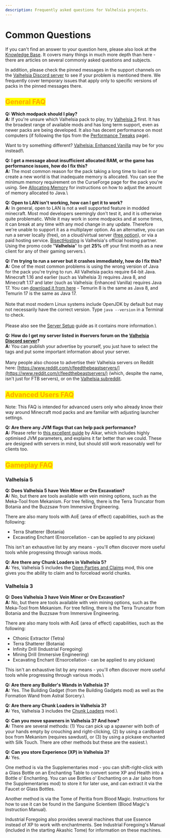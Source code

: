 ```yaml
---
description: Frequently asked questions for Valhelsia projects.
---
```


# Common Questions

If you can't find an answer to your question here, please also look at the [Knowledge Base](knowledgebase/). It covers many things in much more depth than here - there are articles on several commonly asked questions and subjects.

In addition, please check the pinned messages in the support channels on the [Valhelsia Discord server](https://discord.valhelsia.net) to see if your problem is mentioned there. We frequently cover temporary issues that apply only to specific versions of packs in the pinned messages there.

## <mark style="color:orange;">General FAQ</mark>

**Q: Which modpack should I play?**\
**A:** If you're unsure which Valhelsia pack to play, try [Valhelsia 3](https://www.curseforge.com/minecraft/modpacks/valhelsia-3) first. It has the broadest range of available mods and has long term support, even as newer packs are being developed. It also has decent performance on most computers (if following the tips from the [Performance Tweaks](knowledgebase/performance-tweaks.md) page).

Want to try something different? [Valhelsia: Enhanced Vanilla](https://www.curseforge.com/minecraft/modpacks/valhelsia-enhanced-vanilla) may be for you instead!\


**Q: I get a message about insufficient allocated RAM, or the game has performance issues, how do I fix this?**\
**A:** The most common reason for the pack taking a long time to load in or create a new world is that inadequate memory is allocated. You can see the minimum memory requirement on the CurseForge page for the pack you're using. See [Allocating Memory](knowledgebase/allocating-memory.md) for instructions on how to adjust the amount of memory allocated to Java.\


**Q: Open to LAN isn't working, how can I get it to work?**\
**A:** In general, open to LAN is not a well supported feature in modded minecraft. Most mod developers seemingly don't test it, and it is otherwise quite problematic. While it may work in some modpacks and at some times, it can break at any time with any mod change in any update. Therefore we're unable to support it as a multiplayer option. As an alternative, you can run a server locally (free), on a cloud/virtual server ([free option](https://blogs.oracle.com/developers/post/how-to-set-up-and-run-a-really-powerful-free-minecraft-server-in-the-cloud)), or via a paid hosting service. [BisectHosting](https://bisecthosting.com/Valhelsia) is Valhelsia's official hosting partner. Using the promo code "**Valhelsia**" to get **25%** off your first month as a new client for any of their gaming servers.\


**Q: I'm trying to run a server but it crashes immediately, how do I fix this?**\
**A:** One of the most common problems is using the wrong version of Java for the pack you're trying to run. All Valhelsia packs require 64-bit Java. Minecraft 1.16 and earlier (such as Valhelsia 3) requires Java 8, and Minecraft 1.17 and later (such as Valhelsia: Enhanced Vanilla) requires Java 17. You can [download it from here](https://adoptium.net/) - Temurin 8 is the same as Java 8, and Temurin 17 is the same as Java 17.\
\
Note that most modern Linux systems include OpenJDK by default but may not necessarily have the correct version. Type `java --version` in a Terminal to check.\
\
Please also see the [Server Setup](knowledgebase/server-setup.md) guide as it contains more information.\


**Q: How do I get my server listed in #servers forum on the** [**Valhelsia Discord server**](https://discord.valhelsia.net)**?**\
**A:** You can publish your advertise by yourself, you just have to select the tags and put some important information about your server.\
\
Many people also choose to advertise their Valhelsia servers on Reddit here: [https://www.reddit.com/r/feedthebeastservers/](https://www.reddit.com/r/feedthebeastservers/) (which, despite the name, isn't just for FTB servers), or on the [Valhelsia subreddit](https://www.reddit.com/r/Valhelsia/).

## <mark style="color:orange;">Advanced Users FAQ</mark>

Note: This FAQ is intended for advanced users only who already know their way around Minecraft mod packs and are familiar with adjusting launcher settings.

**Q: Are there any JVM flags that can help pack performance?**\
**A:** Please refer to [this excellent guide](https://aikar.co/mcflags.html) by Aikar, which includes highly optimised JVM parameters, and explains it far better than we could. These are designed with servers in mind, but should still work reasonably well for clients too.

## <mark style="color:orange;">Gameplay FAQ</mark>

### Valhelsia 5

**Q: Does Valhelsia 5 have Vein Miner or Ore Excavation?**\
**A:** No, but there are tools available with vein mining options, such as the Meka-Tool from Mekanism. For tree felling, there is the Terra Truncator from Botania and the Buzzsaw from Immersive Engineering.&#x20;

There are also many tools with AoE (area of effect) capabilities, such as the following:

* Terra Shatterer (Botania)
* Excavating Enchant (Ensorcellation - can be applied to any pickaxe)

This isn't an exhaustive list by any means - you'll often discover more useful tools while progressing through various mods.



**Q: Are there any Chunk Loaders in Valhelsia 5?**\
**A:** Yes, Valhelsia 5 includes the [Open Parties and Claims](https://www.curseforge.com/minecraft/mc-mods/open-parties-and-claims) mod, this one gives you the ability to claim and to forceload world chunks.

### Valhelsia 3

**Q: Does Valhelsia 3 have Vein Miner or Ore Excavation?**\
**A:** No, but there are tools available with vein mining options, such as the Meka-Tool from Mekanism. For tree felling, there is the Terra Truncator from Botania and the Buzzsaw from Immersive Engineering.&#x20;

There are also many tools with AoE (area of effect) capabilities, such as the following:

* Cthonic Extractor (Tetra)
* Terra Shatterer (Botania)
* Infinity Drill (Industrial Foregoing)
* Mining Drill (Immersive Engineering)
* Excavating Enchant (Ensorcellation - can be applied to any pickaxe)

This isn't an exhaustive list by any means - you'll often discover more useful tools while progressing through various mods.\


**Q: Are there any Builder's Wands in Valhelsia 3?**\
**A:** Yes. The Building Gadget (from the Building Gadgets mod) as well as the Formation Wand from Astral Sorcery.\


**Q: Are there any Chunk Loaders in Valhelsia 3?**\
**A:** Yes, Valhelsia 3 includes the [Chunk Loaders](https://www.curseforge.com/minecraft/mc-mods/chunk-loaders) mod.\


**Q: Can you move spawners in Valhelsia 3? And how?**\
**A:** There are several methods: (1) You can pick up a spawner with both of your hands empty by crouching and right-clicking, (2) by using a cardboard box from Mekanism (requires sawdust), or (3) by using a pickaxe enchanted with Silk Touch. There are other methods but these are the easiest.\


**Q: Can you store Experience (XP) in Valhelsia 3?**\
**A:** Yes.&#x20;

One method is via the Supplementaries mod - you can shift-right-click with a Glass Bottle on an Enchanting Table to convert some XP and Health into a Bottle o' Enchanting. You can use Bottles o' Enchanting on a Jar (also from the Supplementaries mod) to store it for later use, and can extract it via the Faucet or Glass Bottles.

Another method is via the Tome of Peritia from Blood Magic. Instructions for how to use it can be found in the Sanguine Scientiem (Blood Magic's Instruction Manual).

Industrial Foregoing also provides several machines that use Essence instead of XP to work with enchantments. See Industrial Foregoing's Manual (included in the starting Akashic Tome) for information on these machines.
